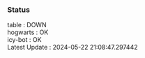 ### Status


table : DOWN  
hogwarts : OK  
icy-bot : OK  
Latest Update : 2024-05-22 21:08:47.297442
